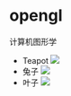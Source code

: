 # opengl
计算机图形学
- Teapot
![](https://pan.lmio.xyz/pic/605d247b0a71c1729a20572318a7a7f7.png)
- 兔子
![](https://pan.lmio.xyz/pic/25dc65814fbf6866f981943c5dedc176.png)
- 叶子
![](https://pan.lmio.xyz/pic/1ce906697118b2231f027d9184c5f043.png)